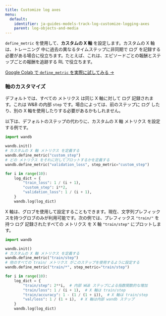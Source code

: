 ```yaml
---
title: Customize log axes
menu:
  default:
    identifier: ja-guides-models-track-log-customize-logging-axes
    parent: log-objects-and-media
---
```


`define_metric` を使用して、**カスタムの X 軸** を設定します。カスタムの X 軸は、トレーニング 中に過去の異なるタイムステップに非同期で ログ を記録する必要がある場合に役立ちます。たとえば、これは、エピソードごとの報酬とステップごとの報酬を追跡する RL で役立ちます。

[Google Colab で `define_metric` を実際に試してみる →](http://wandb.me/define-metric-colab)

### 軸のカスタマイズ

デフォルトでは、すべての メトリクス は同じ X 軸に対して ログ 記録されます。これは W&B の内部 `step` です。場合によっては、前のステップに ログ したり、別の X 軸を使用したりする必要があるかもしれません。

以下は、デフォルトのステップの代わりに、カスタムの X 軸 メトリクス を設定する例です。

```python
import wandb

wandb.init()
# カスタムの X 軸 メトリクス を定義する
wandb.define_metric("custom_step")
# どの メトリクス をそれに対してプロットするかを定義する
wandb.define_metric("validation_loss", step_metric="custom_step")

for i in range(10):
    log_dict = {
        "train_loss": 1 / (i + 1),
        "custom_step": i**2,
        "validation_loss": 1 / (i + 1),
    }
    wandb.log(log_dict)
```

X 軸は、グロブを使用して設定することもできます。現在、文字列プレフィックスを持つグロブのみが利用可能です。次の例では、プレフィックス `"train/"` を持つ ログ 記録されたすべての メトリクス を X 軸 `"train/step"` にプロットします。

```python
import wandb

wandb.init()
# カスタムの X 軸 メトリクス を定義する
wandb.define_metric("train/step")
# 他のすべての train/ メトリクス がこのステップを使用するように設定する
wandb.define_metric("train/*", step_metric="train/step")

for i in range(10):
    log_dict = {
        "train/step": 2**i,  # 内部 W&B ステップによる指数関数的な増加
        "train/loss": 1 / (i + 1),  # X 軸は train/step
        "train/accuracy": 1 - (1 / (1 + i)),  # X 軸は train/step
        "val/loss": 1 / (1 + i),  # X 軸は内部 wandb ステップ
    }
    wandb.log(log_dict)
```